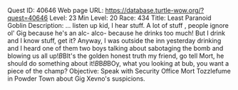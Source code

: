 Quest ID: 40646
Web page URL: https://database.turtle-wow.org/?quest=40646
Level: 23
Min Level: 20
Race: 434
Title: Least Paranoid Goblin
Description: <hic> ... listen up kid, I hear stuff. A lot of stuff <hic>, people ignore ol' Gig because he's an alc- alco- because he drinks too much! But I drink and I know stuff, get it? Anyway, I was outside the inn yesterday drinking and I heard one of them two boys talking about sabotaging the bomb and blowing us all up!$B$BIt's the golden honest truth my friend, go tell Mort, he should do something about <hic> it!$B$B<Gig falls on his face.>$B$BOy, what you looking at bub, you want a piece of the champ?
Objective: Speak with Security Office Mort Tozzlefume in Powder Town about Gig Xevno's suspicions.
